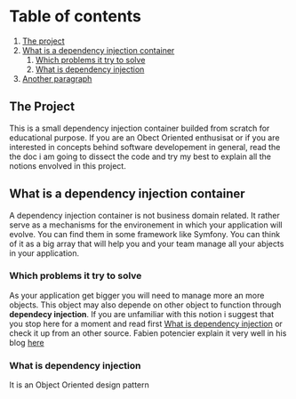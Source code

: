 # Table of contents

1. [The project](#project)
2. [What is a dependency injection container](#container)
   1. [Which problems it try to solve](#problems)
   1. [What is dependency injection](#dependency-injection)
3. [Another paragraph](#paragraph2)

<a name="project"></a>

## The Project

This is a small dependency injection container builded from scratch for educational purpose. If you are an Obect Oriented enthusisat or if you are interested in concepts behind software developement in general, read the the doc i am going to dissect the code and try my best to explain all the notions envolved in this project.

<a name="container"></a>

## What is a dependency injection container

A dependency injection container is not business domain related. It rather serve as a mechanisms for the environement in which your application will evolve. You can find them in some framework like Symfony. You can think of it as a big array that will help you and your team manage all your abjects in your application.

<a name="problems"></a>

### Which problems it try to solve

As your application get bigger you will need to manage more an more objects. This object may also depende on other object to function through **dependecy injection**. If you are unfamiliar with this notion i suggest that you stop here for a moment and read first [What is dependency injection](#dependency-injection) or check it up from an other source. Fabien potencier explain it very well in his blog [here](http://fabien.potencier.org/what-is-dependency-injection.html)

<a name="dependency-injection"></a>

### What is dependency injection

It is an Object Oriented design pattern
